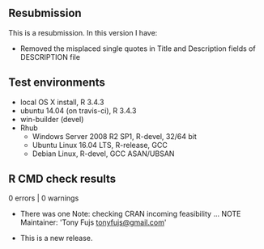 ## Resubmission
This is a resubmission. In this version I have:

* Removed the misplaced single quotes in Title and Description fields of DESCRIPTION file 

## Test environments
* local OS X install, R 3.4.3
* ubuntu 14.04 (on travis-ci), R 3.4.3
* win-builder (devel)
* Rhub
  * Windows Server 2008 R2 SP1, R-devel, 32/64 bit
  * Ubuntu Linux 16.04 LTS, R-release, GCC
  * Debian Linux, R-devel, GCC ASAN/UBSAN

## R CMD check results

0 errors | 0 warnings

* There was one Note:
checking CRAN incoming feasibility ... NOTE
Maintainer: 'Tony Fujs <tonyfujs@gmail.com>'

* This is a new release.
